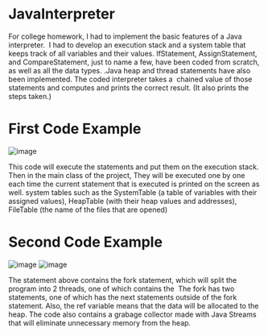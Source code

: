 # JavaInterpreter

For college homework, I had to implement the basic features of a Java interpreter. 
I had to develop an execution stack and a system table that keeps track of all variables and their values.
IfStatement, AssignStatement, and CompareStatement, just to name a few, have been coded from scratch, as well as all the data types.
.Java heap and thread statements have also been implemented. The coded interpreter takes a 
chained value of those statements and computes and prints the correct result. (It also prints the steps taken.) 


# First Code Example

![image](https://user-images.githubusercontent.com/72076037/145272745-a43ee153-850c-4342-9c15-00897137fcdf.png)


This code will execute the statements and put them on the execution stack. Then in the main class of the project,
They will be executed one by one each time the current statement that is executed is printed on the screen as well.
system tables such as the SystemTable (a table of variables with their assigned values), HeapTable (with their heap values and addresses),
FileTable (the name of the files that are opened)

# Second Code Example

![image](https://user-images.githubusercontent.com/72076037/145274983-2ec3f34a-90cd-4d7a-bdfb-6fc2ca487ffc.png)
![image](https://user-images.githubusercontent.com/72076037/145275197-af3e47be-7f27-43df-ade1-c467b84bb18d.png)



The statement above contains the fork statement, which will split the program into 2 threads, one of which contains the 
The fork has two statements, one of which has the next statements outside of the fork statement.
Also, the ref variable means that the data will be allocated to the heap.
The code also contains a grabage collector made with Java Streams that will eliminate unnecessary memory from the heap.
